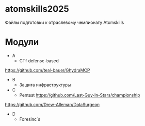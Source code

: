 # atomskills2025

Файлы подготовки к отраслевому чемпионату Atomskills

# Модули
- A
    - CTf defense-based

https://github.com/teal-bauer/GhydraMCP
- B
    - Защита инфраструктуры
- C
    - Pentest
 https://github.com/Last-Guy-In-Stars/championship

https://github.com/Drew-Alleman/DataSurgeon

- D
    - Foresinc`s
